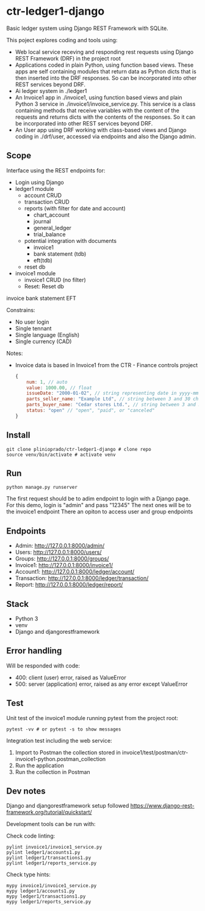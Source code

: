 # ctr-ledger1-django

Basic ledger system using Django REST Framework with SQLite.

This poject explores coding and tools using:

* Web local service receving and responding rest requests using Django REST Framework (DRF) in the project root
* Applications coded in plain Python, using function based views. These apps are self containing modules that return data as Python dicts that is then inserted into the DRF responses. So can be incorporated into other REST services beyond DRF.
* Ai ledger system in ./ledger1
* An Invoice1 app in ./invoice1, using function based views and plain Python 3 service in ./invoice1/invoice_service.py. This service is a class containing methods that receive variables with the content of the requests and returns dicts with the contents of the responses. So it can be incorporated into other REST services beyond DRF.
* An User app using DRF working with class-based views and Django coding in ./drf/user, accessed via endpoints and also the Django admin.

## Scope

Interface using the REST endpoints for:

* Login using Django
* ledger1 module
  * account CRUD
  * transaction CRUD
  * reports (with filter for date and account)
    * chart_account
    * journal
    * general_ledger
    * trial_balance
  * potential integration with documents
    * invoice1
    * bank statement (tdb)
    * eft(tdb)
  * reset db
* invoice1 module
  * invoice1 CRUD (no filter)
  * Reset: Reset db

invoice
bank statement
EFT

Constrains:

* No user login
* Single tennant
* Single language (English)
* Single currency (CAD)

Notes:

* Invoice data is based in Invoice1 from the CTR - Finance controls project

    ```Javascript
    {
        num: 1, // auto
        value: 1000.00, // float
        issueDate: "2000-01-02", // string representing date in yyyy-mm-dd
        parts_seller_name: "Example Ltd", // string between 3 and 30 chars
        parts_buyer_name: "Cedar stores Ltd.", // string between 3 and 30 chars
        status: "open" // "open", "paid", or "canceled"
    }
    ```

## Install

```shell
git clone plinioprado/ctr-ledger1-django # clone repo
source venv/bin/activate # activate venv
```

## Run

```shell
python manage.py runserver
```

The first request should be to adim endpoint to login with a Django page.
    For this demo, login is "admin" and pass "12345"
The next ones will be to the invoice1 endpoint
There an opiton to access user and group endpoints

## Endpoints

* Admin: http://127.0.0.1:8000/admin/
* Users: http://127.0.0.1:8000/users/
* Groups: http://127.0.0.1:8000/groups/
* Invoice1: http://127.0.0.1:8000/invoice1/
* Account1: http://127.0.0.1:8000/ledger/account/
* Transaction: http://127.0.0.1:8000/ledger/transaction/
* Report: http://127.0.0.1:8000/ledger/report/

## Stack

* Python 3
* venv
* Django and djangorestframework

## Error handling

Will be responded with code:

* 400: client (user) error, raised as ValueError
* 500: server (application) error, raised as any error except ValueError


## Test

Unit test of the invoice1 module running pytest from the project root:

```shell
pytest -vv # or pytest -s to show messages
```

Integration test including the web service:

1. Import to  Postman the collection stored in invoice1/test/postman/ctr-invoice1-python.postman_collection
2. Run the application
3. Run the collection in Postman

## Dev notes

Django and djangorestframework setup followed https://www.django-rest-framework.org/tutorial/quickstart/

Development tools can be run with:

Check code linting:

```shell
pylint invoice1/invoice1_service.py
pylint ledger1/accounts1.py
pylint ledger1/transactions1.py
pylint ledger1/reports_service.py
```

Check type hints:

```shell
mypy invoice1/invoice1_service.py
mypy ledger1/accounts1.py
mypy ledger1/transactions1.py
mypy ledger1/reports_service.py
```
